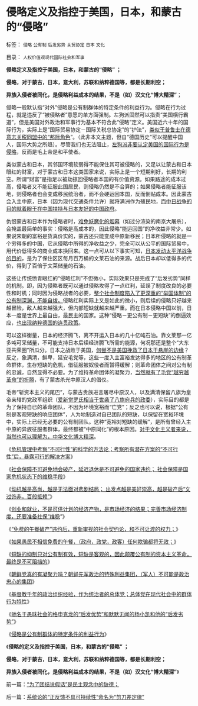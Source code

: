 # 侵略定义及指控于美国，日本，和蒙古的“侵略”

标签： `侵略` `公有制` `后发劣势` `关贸协定` `日本` `文化` 

目录： `人权价值观现代国际社会和军事`

**侵略定义及指控于美国，日本，和蒙古的“侵略” ；**

**侵略，对于蒙古，日本，意大利，苏联和纳粹德国等，都是长期利空；**

**异族入侵者被同化，是侵略利益成本的结果，不是（如）汉文化“博大精深”**；



侵略一般默认指“对外”侵略是公有制群体的特定条件的利益行为。侵略在行为过程，就是违反了“被侵略者”意愿的单方面强制。左狗派固然可以指责“美国横行霸道”，但是美国对外政治和军事行为基本不符合此“侵略”定义。美国近六十年的国际行为，实际上是“国际贸易协定－国际关税总协定”的“护法”，[类似于普鲁士在德意志关税同盟中的“邦际角色](../../../2011/11/10/WTO中看民主法治最早的约法、协商和仲裁形态.md)”。（此非本文主题，但自“德国历史”可以提醒中国人，国际大势之所趋）。尽管我们也无法阻止，[左狗派非要认定美国的国际行为是侵略](../../../2008/7/19/美国战无不胜的强大，纯属狗屎运.md)，反而是毛上帝是和平使者。

类似蒙古和日本，其邻国环境软弱得不能保住其可被侵略的，又足以让蒙古和日本眼红的财富，对于蒙古和日本这类国家来说，实际上是一个短期利好，长期的利空。所谓“财富”是指足以被劫掠回侵略者本国的有价值资源。如果路途的成本过高，侵略者又不能征服此国居民，则侵略仍然是不合算的；如果侵略者能征服该地，则侵略者也会变成移民统治者，而不会硬运回本国，反而倒贴成本。因此蒙古会入主中原，日本（因为现代交通条件允许）就将满洲作为殖民地，[而中日战争的目的就着眼于在中国扶持与日本友好的中国政府](../../../2011/1/13/五四无厘头运动赔四千万大洋送掉外蒙古.md)。

仇恨蒙古和日本作为侵略者时，[难免妖魔化的烟幕](../../../2008/11/27/血的教训：不要妖魔化敌人.md)（如过分渲染的南京大屠杀），会掩盖最简单的事实：侵略是高成本的，因此侵略“能运回国”的净收益非常少。如果说宋朝的富裕是货真价实的，蒙古还只能变成中原新移民；日本所侵略的就是一个穷得多的中国，它从侵略中所得的净收益之少，完全可以从公平的国际贸易中，用代价低得多的商业成本换回来。这一点可从以下事实可知，[日本发动太平洋战争的目的](../../../2011/1/14/日本的战争目的和汪精卫南京政权的性质.md)，是为了保住区区每月百万桶的文莱石油的来源。战后日本却以低得多的代价，得到了百倍于文莱储量的石油。

这些让传统愤青眼红的“侵略红利”不但微小，实际效果只是完成了“后发劣势”同样的机制。即，因为侵略者既可以通过侵略攻得了一点红利，延误了制度改良的必要性和时机；同时因为侵略战者的必要，[整个社会制度陷入了更深重的“举国体制”的公有制深渊，不能自拨。](../../../2014/1/1/公有制社会不是对外侵略就是自相残杀.md)侵略红利实际上又是如此的微小，则后续的侵略只好越来越冒险，敌人越来越强大，但内部短缺就越来越严重。而在日本侵略中国以前，日本一度是世界上最自由，最民主的国家。这种“侵略－更公有制－更短缺”的倒逼效应，[也出现纳粹德国的连贯政策](../../../2009/12/12/法西斯德国战争的目的是什么呢？.md)。



可以这样衡量，日本的经济腾飞，离不开运入日本的几十亿吨石油。靠文莱那一亿多吨可采储量，不可能支持日本后续经济腾飞所需的能源，何况那还是整个“大东亚共荣圈”所瓜分。日本之战败于美国，[何尝不是美国挽救了日本于悬崖的边缘](../../../2011/1/6/日本传统文化拖了日本经济的后腿.md)？反之，象满清，鲜卑，延安毛党等，这些一度入主富裕发达得多的地区的公有制革命群体，生存短缺的危机，借征服被奴役者而暂得缓解；则革命团体之间对公有制的忠诚，自然显得不必要。为了维持革命团体的凝聚力，[当然就有了毛党“越穷越革命”的折腾](../../../2010/10/11/五四皮之不存毛将安附.md)，有了蒙古杀光中原汉人的倡仪。

毛帝“斩资本主义的尾巴”，与蒙古贵族进言屠尽中原汉人，以及满清保留八旗为皇帝亲辖的党政军组织（[爱新觉罗氏相当于世袭了八旗府兵的政委](../../../2013/12/8/从隋唐的府兵到明朝卫所及满清八旗绿营的制度沿革.md)），实际目的都是为了保持自已的革命团队，不因为环境宽裕而“亡党”；反之也可以说，根据“公有制是客观短缺的响应团体”，人为地制造对自已团队的短缺，以保留在宽裕环境中，实际上已经无必要的公有制团队。这种“宽裕对短缺的缓解”，是所有曾经入主中原的异族征服者群体，最终都被“中原同化”的根本原因。[对于文化主义者来说，当然也可以理解为，中华文化博大精深](../../../2010/6/2/道德史观“夷夏之防”历史民族主义流派.md)。

《[危机管理中考察“不可行性”的科学的方法论；考察所有潜在方案的“不可行性”后，暴露可行的解决方案](../../../2013/12/9/危机管理中考察“不可行性”的科学的方法论.md)》

《[社会保障不可避免地会破产，延迟退休是不可避免的国家违约；
社会保障是国家危机状态下的维稳手段](../../../2013/12/14/社会保障不可避免地会破产,延迟退休是不可避免的国家违约.md)》

《[动机越是高尚，越是无法面对悲剧结局；
出发点越是美好崇高，越是破产后“文过饰非，百般抵赖”](../../../2013/12/17/社会主义难题是“骗局不可避免地破产后，如何收场？”.md)》

《[创业和就业，不是可供计划的经济产物，是市场经济的结果；完善市场经济制度，还要准备社保“维稳](../../../2013/12/18/让自由带动增长，创业和就业，都不是可以政府计划的结果.md)”》

《[“免费的午餐破产”违约后，重新审视的社会契约论，和不可让渡的权力；](../../../2013/12/21/“免费的午餐”破产后，重新审视社会契约论和不可让渡的权力.md)》

《[如果愚民不相信免费的午餐，（政府，政党，政客）任何欺骗都将无效；](../../../2013/12/23/宣传不能制造愚民，政府本身就是愚民所缔造.md)》

《[短缺的抑制只对公有制有效，短缺是客观的，因此颠覆公有制的资本主义革命，最终是不可阻挡的](../../../2013/12/26/短缺只抑制公有制，短缺催化了资本主义的升级换代.md)》

《[朝鲜党真的有凝聚力吗？朝鲜先军政治的特殊利益集团，（军人）不可能是政治忠心的集团](../../../2013/12/29/朝鲜先军政治的特殊利益集团，不可能是政治忠心的集团.md)》

《[基督教千年的政治组织经验，作为统治者的总体党；总体党在现代社会中的群体行为特性](../../../2014/1/1/总体党在现代社会中的群体行为特性.md)》

《[驰名于愚昧社会的格申克龙的“后发优势”和默默无闻的杨小凯和他的“后发劣势”](../../../2014/1/4/人类历史上政治最黑暗的20世纪，格申克龙“后发优势”.md)》

《[侵略是公有制群体的特定条件的利益行为](../../../2014/1/9/侵略是公有制群体的特定条件的利益行为.md)》

《**侵略的定义及指控于美国，日本，和蒙古的“侵略” ；**

**侵略，对于蒙古，日本，意大利，苏联和纳粹德国等，都是长期利空；**

**异族入侵者被同化，是侵略利益成本的结果，不是（如）汉文化“博大精深”**》

前一篇：[“为了团结说假话”是民主观念中的缺德；](../../../2014/1/12/“为了团结说假话”是民主观念中的缺德；.md)

后一篇：[系统论的“正反馈不具可持续性”命名为“剪刀差定律”](../../../2014/1/14/系统论的“正反馈不具可持续性”命名为“剪刀差定律”.md)